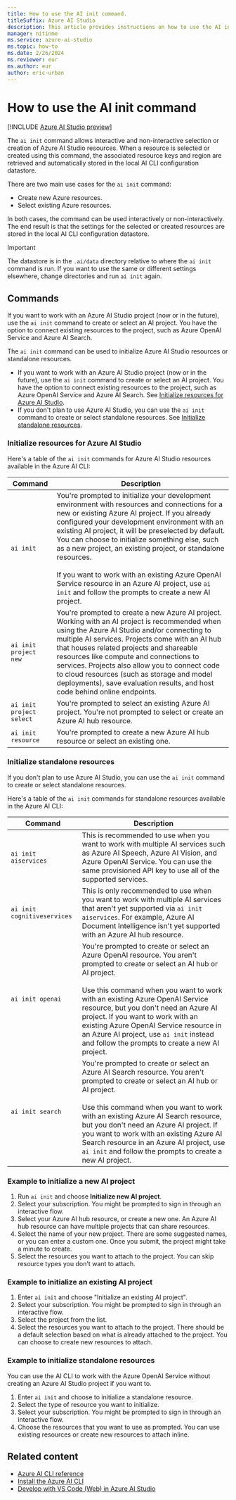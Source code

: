 ```yaml
---
title: How to use the AI init command.
titleSuffix: Azure AI Studio
description: This article provides instructions on how to use the AI init command with the Azure AI CLI.
manager: nitinme
ms.service: azure-ai-studio
ms.topic: how-to
ms.date: 2/26/2024
ms.reviewer: eur
ms.author: eur
author: eric-urban
---
```


# How to use the AI init command

[!INCLUDE [Azure AI Studio preview](../../includes/preview-ai-studio.md)]

The `ai init` command allows interactive and non-interactive selection or creation of Azure AI Studio resources. When a resource is selected or created using this command, the associated resource keys and region are retrieved and automatically stored in the local AI CLI configuration datastore.

There are two main use cases for the `ai init` command:
- Create new Azure resources.
- Select existing Azure resources.

In both cases, the command can be used interactively or non-interactively. The end result is that the settings for the selected or created resources are stored in the local AI CLI configuration datastore.

> [!IMPORTANT]
> The datastore is in the `.ai/data` directory relative to where the `ai init` command is run. If you want to use the same or different settings elsewhere, change directories and run `ai init` again.

## Commands 

If you want to work with an Azure AI Studio project (now or in the future), use the `ai init` command to create or select an AI project. You have the option to connect existing resources to the project, such as Azure OpenAI Service and Azure AI Search.

The `ai init` command can be used to initialize Azure AI Studio resources or standalone resources. 
- If you want to work with an Azure AI Studio project (now or in the future), use the `ai init` command to create or select an AI project. You have the option to connect existing resources to the project, such as Azure OpenAI Service and Azure AI Search. See [Initialize resources for Azure AI Studio](#initialize-resources-for-azure-ai-studio).
- If you don't plan to use Azure AI Studio, you can use the `ai init` command to create or select standalone resources. See [Initialize standalone resources](#initialize-standalone-resources).

### Initialize resources for Azure AI Studio

Here's a table of the `ai init` commands for Azure AI Studio resources available in the Azure AI CLI:

| Command | Description |
| --- | --- |
| `ai init` | You're prompted to initialize your development environment with resources and connections for a new or existing Azure AI project. If you already configured your development environment with an existing AI project, it will be preselected by default. You can choose to initialize something else, such as a new project, an existing project, or standalone resources.<br/><br/>If you want to work with an existing Azure OpenAI Service resource in an Azure AI project, use `ai init` and follow the prompts to create a new AI project. |
| `ai init project new` | You're prompted to create a new Azure AI project. Working with an AI project is recommended when using the Azure AI Studio and/or connecting to multiple AI services. Projects come with an AI hub that houses related projects and shareable resources like compute and connections to services. Projects also allow you to connect code to cloud resources (such as storage and model deployments), save evaluation results, and host code behind online endpoints. |
| `ai init project select` | You're prompted to select an existing Azure AI project. You're not prompted to select or create an Azure AI hub resource. |
| `ai init resource` | You're prompted to create a new Azure AI hub resource or select an existing one. |

### Initialize standalone resources

If you don't plan to use Azure AI Studio, you can use the `ai init` command to create or select standalone resources.

Here's a table of the `ai init` commands for standalone resources available in the Azure AI CLI:

| Command | Description |
| --- | --- |
| `ai init aiservices` | This is recommended to use when you want to work with multiple AI services such as Azure AI Speech, Azure AI Vision, and Azure OpenAI Service. You can use the same provisioned API key to use all of the supported services. |
| `ai init cognitiveservices` | This is only recommended to use when you want to work with multiple AI services that aren't yet supported via `ai init aiservices`. For example, Azure AI Document Intelligence isn't yet supported with an Azure AI hub resource. |
| `ai init openai` | You're prompted to create or select an Azure OpenAI resource. You aren't prompted to create or select an AI hub or AI project.<br/><br/>Use this command when you want to work with an existing Azure OpenAI Service resource, but you don't need an Azure AI project. If you want to work with an existing Azure OpenAI Service resource in an Azure AI project, use `ai init` instead and follow the prompts to create a new AI project.|
| `ai init search` | You're prompted to create or select an Azure AI Search resource. You aren't prompted to create or select an AI hub or AI project.<br/><br/>Use this command when you want to work with an existing Azure AI Search resource, but you don't need an Azure AI project. If you want to work with an existing Azure AI Search resource in an Azure AI project, use `ai init` and follow the prompts to create a new AI project. |

### Example to initialize a new AI project

1. Run `ai init` and choose **Initialize new AI project**.
1. Select your subscription. You might be prompted to sign in through an interactive flow.
1. Select your Azure AI hub resource, or create a new one. An Azure AI hub resource can have multiple projects that can share resources.
1. Select the name of your new project. There are some suggested names, or you can enter a custom one. Once you submit, the project might take a minute to create.
1. Select the resources you want to attach to the project. You can skip resource types you don't want to attach.

### Example to initialize an existing AI project

1. Enter `ai init` and choose "Initialize an existing AI project".
1. Select your subscription. You might be prompted to sign in through an interactive flow.
1. Select the project from the list.
1. Select the resources you want to attach to the project. There should be a default selection based on what is already attached to the project. You can choose to create new resources to attach.

### Example to initialize standalone resources

You can use the AI CLI to work with the Azure OpenAI Service without creating an Azure AI Studio project if you want to.
1. Enter `ai init` and choose to initialize a standalone resource.
1. Select the type of resource you want to initialize.
1. Select your subscription. You might be prompted to sign in through an interactive flow.
1. Choose the resources that you want to use as prompted. You can use existing resources or create new resources to attach inline.


## Related content

- [Azure AI CLI reference](./commands-summary.md)
- [Install the Azure AI CLI](cli-get-started.md)
- [Develop with VS Code (Web) in Azure AI Studio](../../how-to/vscode-web.md)
